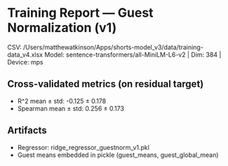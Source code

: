 # Training Report — Guest Normalization (v1)

CSV: /Users/matthewatkinson/Apps/shorts-model_v3/data/training-data_v4.xlsx
Model: sentence-transformers/all-MiniLM-L6-v2 | Dim: 384 | Device: mps

## Cross-validated metrics (on residual target)

- R^2 mean ± std: -0.125 ± 0.178
- Spearman mean ± std: 0.256 ± 0.173

## Artifacts

- Regressor: ridge_regressor_guestnorm_v1.pkl
- Guest means embedded in pickle (guest_means, guest_global_mean)